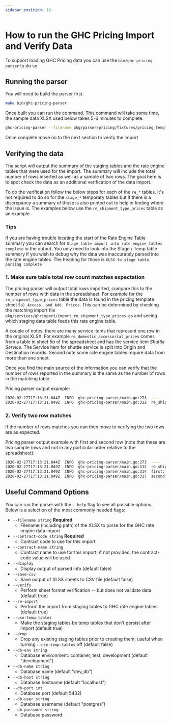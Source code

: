 ```yaml
---
sidebar_position: 19
---
```


# How to run the GHC Pricing Import and Verify Data

To support loading GHC Pricing data you can use the `bin/ghc-pricing-parser` to do so.

## Running the parser

You will need to build the parser first.

```sh
make bin/ghc-pricing-parser
```

Once built you can run the command. This command will take some time, the sample data XLSX used below takes 5-6 minutes to complete.

```sh
ghc-pricing-parser --filename pkg/parser/pricing/fixtures/pricing_template_2019-09-19_fake-data.xlsx --contract-code=UNIQUECODE --contract-name="Unique Name"
```

Once complete move on to the next section to verify the import

## Verifying the data

The script will output the summary of the staging tables and the rate engine tables that were used for the import. The summary will include the total number of rows inserted as well as a sample of two rows. The goal here is to spot check the data as an additional verification of the data import.

To do the verification follow the below steps for each of the `re_*` tables. It's not required to do so for the `stage_*` temporary tables but if there is a discrepancy a summary of those is also printed out to help in finding where the issue is. The examples below use the `re_shipment_type_prices` table as an example.

### Tips

If you are having trouble locating the start of the Rate Engine Table summary you can search for `Stage table import into rate engine tables complete` in the output.
You only need to look into the Stage / Temp table summary if you wish to debug why the data was inaccurately parsed into the rate engine tables. The heading for those is `XLSX to stage table parsing complete`

### 1. Make sure table total row count matches expectation

The pricing parser will output total rows imported, compare this to the number of rows with data in the spreadsheet. For example for the `re_shipment_type_prices` table the data is found in the pricing template sheet `5a) Access. and Add. Prices`. This can be determined by checking the matching import file `pkg/services/ghcimport/import_re_shipment_type_prices.go` and seeing which staging data table feeds this rate engine table.

A couple of notes, there are many service items that represent one row in the original XLSX. For example `re_domestic_accessorial_prices` comes from a table in sheet *5a* of the spreadsheet and has the service item *Shuttle Service*. The Service item for shuttle service is split into Origin and Destination records. Second note some rate engine tables require data from more than one sheet.

Once you find the main source of the information you can verify that the number of rows reported in the summary is the same as the number of rows in the matching table.

Pricing parser output example:

```sh
2020-02-27T17:13:21.044Z  INFO  ghc-pricing-parser/main.go:273  ----
2020-02-27T17:13:21.049Z  INFO  ghc-pricing-parser/main.go:312  re_shipment_type_prices (ReShipmentTypePrice)  {"row count": 7}
```

### 2. Verify two row matches

If the number of rows matches you can then move to verifying the two rows are as expected.

Pricing parser output example with first and second row (note that these are two sample rows and not
in any particular order relative to the spreadsheet):

```sh
2020-02-27T17:13:21.044Z  INFO  ghc-pricing-parser/main.go:273  ----
2020-02-27T17:13:21.049Z  INFO  ghc-pricing-parser/main.go:312  re_shipment_type_prices (ReShipmentTypePrice)  {"row count": 7}
2020-02-27T17:13:21.049Z  INFO  ghc-pricing-parser/main.go:314  first:  {"ReShipmentTypePrice": {"id":"b93c75b2-559b-4990-8a24-a4ac9b40d7c4","contract_id":"7beb7e1b-b5d7-48e4-bd62-82ebf2f6bd96","service_id":"dbd3a39a-6bb9-42da-b81a-9229df7019cf","market":"C","factor":1.2,"created_at":"2020-02-27T17:13:20.884717Z","updated_at":"2020-02-27T17:13:20.88472Z","Contract":{"id":"00000000-0000-0000-0000-000000000000","code":"","name":"","created_at":"0001-01-01T00:00:00Z","updated_at":"0001-01-01T00:00:00Z"},"Service":{"id":"00000000-0000-0000-0000-000000000000","code":"","name":"","created_at":"0001-01-01T00:00:00Z","updated_at":"0001-01-01T00:00:00Z"}}}
2020-02-27T17:13:21.049Z  INFO  ghc-pricing-parser/main.go:317  second:  {"ReShipmentTypePrice": {"id":"e4b94491-072f-40d5-8915-7877c0a64014","contract_id":"7beb7e1b-b5d7-48e4-bd62-82ebf2f6bd96","service_id":"0e45b6f5-f2f5-4235-94e4-7b4cb899eb5d","market":"C","factor":1.1,"created_at":"2020-02-27T17:13:20.888991Z","updated_at":"2020-02-27T17:13:20.888993Z","Contract":{"id":"00000000-0000-0000-0000-000000000000","code":"","name":"","created_at":"0001-01-01T00:00:00Z","updated_at":"0001-01-01T00:00:00Z"},"Service":{"id":"00000000-0000-0000-0000-000000000000","code":"","name":"","created_at":"0001-01-01T00:00:00Z","updated_at":"0001-01-01T00:00:00Z"}}}
```

## Useful Command Options

You can run the parser with the `--help` flag to see all possible options. Below is a selection of the most commonly needed flags:

* `--filename string` **Required**
  * Filename (including path) of the XLSX to parse for the GHC rate engine data import
* `--contract-code string` **Required**
  * Contract code to use for this import
* `--contract-name string`
  * Contract name to use for this import; if not provided, the contract-code value will be used
* `--display`
  * Display output of parsed info (default false)
* `--save-csv`
  * Save output of XLSX sheets to CSV file (default false)
* `--verify`
  * Perform sheet format verification -- but does not validate data (default true)
* `--re-import`
  * Perform the import from staging tables to GHC rate engine tables (default true)
* `--use-temp-tables`
  * Make the staging tables be temp tables that don't persist after import (default true)
* `--drop`
  * Drop any existing staging tables prior to creating them; useful when turning `--use-temp-tables` off (default false)
* `--db-env string`
  * Database environment: container, test, development (default "development")
* `--db-name string`
  * Database name (default "dev_db")
* `--db-host string`
  * Database hostname (default "localhost")
* `--db-port int`
  * Database port (default 5432)
* `--db-user string`
  * Database username (default "postgres")
* `--db-password string`
  * Database password
